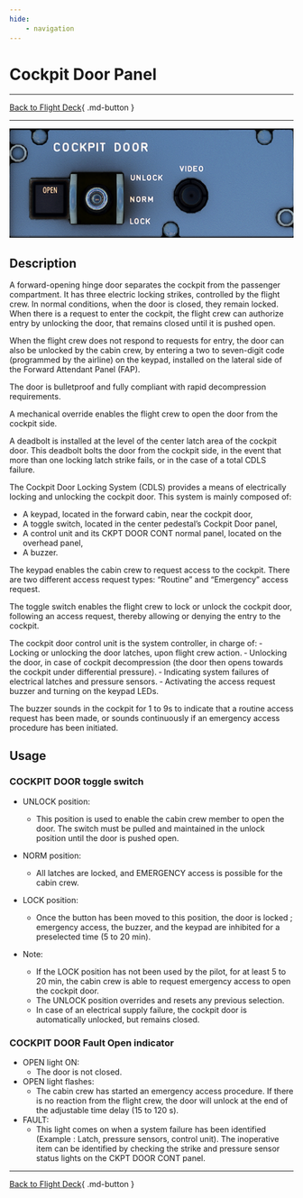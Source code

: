```yaml
---
hide:
    - navigation
---
```


# Cockpit Door Panel

---

[Back to Flight Deck](../flight-deck.md){ .md-button }

---

![Cockpit Door Panel](../../../assets/a32nx-briefing/pedestal/Cockpit-Door-Panel.png "Cockpit Door Panel")

## Description

A forward-opening hinge door separates the cockpit from the passenger compartment. It has three electric locking strikes, controlled by the flight crew. In normal conditions, when the door is closed, they remain locked. When there is a request to enter the cockpit, the flight crew can authorize entry by unlocking the door, that remains closed until it is pushed open.

When the flight crew does not respond to requests for entry, the door can also be unlocked by the cabin crew, by entering a two to seven-digit code (programmed by the airline) on the keypad, installed on the lateral side of the Forward Attendant Panel (FAP).

The door is bulletproof and fully compliant with rapid decompression requirements.

A mechanical override enables the flight crew to open the door from the cockpit side.

A deadbolt is installed at the level of the center latch area of the cockpit door. This deadbolt bolts the door from the cockpit side, in the event that more than one locking latch strike fails, or in the case of a total CDLS failure.

The Cockpit Door Locking System (CDLS) provides a means of electrically locking and unlocking the cockpit door. This system is mainly composed of:

- A keypad, located in the forward cabin, near the cockpit door,
- A toggle switch, located in the center pedestal’s Cockpit Door panel,
- A control unit and its CKPT DOOR CONT normal panel, located on the overhead panel,
- A buzzer.

The keypad enables the cabin crew to request access to the cockpit. There are two different access request types: “Routine” and “Emergency” access request.

The toggle switch enables the flight crew to lock or unlock the cockpit door, following an access request, thereby allowing or denying the entry to the cockpit.

The cockpit door control unit is the system controller, in charge of:
‐ Locking or unlocking the door latches, upon flight crew action.
‐ Unlocking the door, in case of cockpit decompression (the door then opens towards the cockpit under differential pressure).
‐ Indicating system failures of electrical latches and pressure sensors.
‐ Activating the access request buzzer and turning on the keypad LEDs.

The buzzer sounds in the cockpit for 1 to 9s to indicate that a routine access request has been made, or sounds continuously if an emergency access procedure has been initiated.

## Usage

### COCKPIT DOOR toggle switch

- UNLOCK position:
    - This position is used to enable the cabin crew member to open the door. The switch must be pulled and maintained in the unlock position until the door is pushed open.
- NORM position:
    - All latches are locked, and EMERGENCY access is possible for the
    cabin crew.
- LOCK position:
    - Once the button has been moved to this position, the door is locked ; emergency access, the buzzer, and the keypad are inhibited for a
      preselected time (5 to 20 min).

- Note:
    - If the LOCK position has not been used by the pilot, for at least 5 to 20 min, the cabin crew is able to request emergency access to open the cockpit door.
    - The UNLOCK position overrides and resets any previous selection.
    - In case of an electrical supply failure, the cockpit door is automatically unlocked, but remains closed.

### COCKPIT DOOR Fault Open indicator

- OPEN light ON:
    - The door is not closed.
- OPEN light flashes:
    - The cabin crew has started an emergency access procedure. If there
    is no reaction from the flight crew, the door will unlock at the end of the adjustable time delay (15 to 120 s).
- FAULT:
    - This light comes on when a system failure has been identified
      (Example : Latch, pressure sensors, control unit). The inoperative item can be identified by checking the strike and pressure sensor status lights on the CKPT DOOR CONT panel.

---

[Back to Flight Deck](../flight-deck.md){ .md-button }
